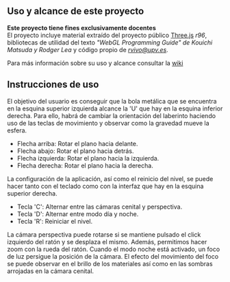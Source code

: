 ## Uso y alcance de este proyecto
**Este proyecto tiene fines exclusivamente docentes**   
El proyecto incluye material extraído del proyecto público [Three.js](http://threjs.org) *r96*, bibliotecas de utilidad del texto *"WebGL Programming Guide" de  Kouichi Matsuda y Rodger Lea* y código propio de *<rvivo@upv.es>*.  

Para más información sobre su uso y alcance consultar la [wiki](https://github.com/RobVivo/RobVivo.github.io/wiki/INSTRUCCIONES-B%C3%81SICAS)

## Instrucciones de uso
El objetivo del usuario es conseguir que la bola metálica que se encuentra en la esquina superior izquierda alcance la 'U' que hay en la esquina inferior derecha. Para ello, habrá de cambiar la orientación del laberinto haciendo uso de las teclas de movimiento y observar como la gravedad mueve la esfera.
- Flecha arriba: Rotar el plano hacia delante.
- Flecha abajo: Rotar el plano hacia detrás.
- Flecha izquierda: Rotar el plano hacia la izquierda.
- Flecha derecha: Rotar el plano hacia la derecha.

La configuración de la aplicación, así como el reinicio del nivel, se puede hacer tanto con el teclado como con la interfaz que hay en la esquina superior derecha. 
- Tecla 'C': Alternar entre las cámaras cenital y perspectiva.
- Tecla 'D': Alternar entre modo día y noche.
- Tecla 'R': Reiniciar el nivel.

La cámara perspectiva puede rotarse si se mantiene pulsado el click izquierdo del ratón y se desplaza el mismo. Además, permitimos hacer zoom con la rueda del ratón. Cuando el modo noche está activado, un foco de luz persigue la posición de la cámara. El efecto del movimiento del foco se puede observar en el brillo de los materiales así como en las sombras arrojadas en la cámara cenital.